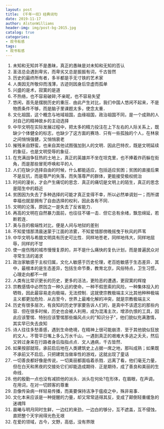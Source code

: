 ```yaml
---
layout: post
title: 《千年一叹》经典词句
date: 2019-11-17
author: AlstonWilliams
header-img: img/post-bg-2015.jpg
catalog: true
categories:
- 观书有感
tags:
- 观书有感
---
```


1. 未知和无知并不是愚昧，真正的愚昧是对未知和无知的否认
2. 圣洁总会遇到卑劣，而卑劣又总是振振有词，千古皆然
3. 历史的最终所有者，多半都是手无寸铁的艺术家
4. 人类因无所敬仰而浅薄，古迹则因身后空虚而孤单
5. 兴盛的是术，寂寞的是道
6. 不热络，也不容易破碎;不亲昵，也不容易失望
7. 悠闲，首先是摆脱历史的重压．由此产生对比，我们中国人悠闲不起来，不是物质条件不够，而是脑子里课题太多，使念太重．
8. 文化祖国，这个概念与地域祖国，血缘祖国，政治祖国不同，是一个成熟的人对自己的精神故乡的主动选择
9. 中华文明在实际发展过程中，把太多的精力投注在上下左右的人际关系上，既缺少个体健全的标志，也缺少了这方面的赛场．只有一些孤独的个人，在林泉之间悄悄强健，又悄悄衰老
10. 摧残来自野蛮，也来自其他试图强加到人的文明．因此巴特农，既是文明延续的象征，也是文明受辱的象征．
11. 在充满战争狂热的土地上，真正的英雄并不坐在坦克里，也不捧着炸药躲在街角，而是那些冒死呼唤和平的人
12. 人们在缺少选择自由的时候，什么都能适应，包括适应贫困；贫困的直接后果不是反抗，而是尊严的失落，而失落尊严的群体，更能接受极权统治
13. 时间的漫长，才会产生痛切的思念．真正的痛切是文明上的陌生，真正的思念是陌生中的趋近
14. 贫困因为失去了多种选择的可能才真正变得不幸，所以必然单调划一；而所谓幸福也就是拥有了自由选择的权利，因此各有不同．
15. 文明的沦落，原因之一是失去了反省能力．
16. 再高的文明在自然暴力面前，也往往不堪一击．但它总有余绪，飘忽绵延，若断若连．
17. 美与丑的极端性对比，便是人间与地狱的差别
18. 不知爱惜那清晨迷蒙于江面的浓雾，不知爱惜那傍晚摇曳于秋风的芦苇
19. 中华文明与希腊文明具有历史可比性．同样地苍老，同样地伟大，同样地屈辱，同样的不甘
20. 使一座伤残的城市慢慢复原的，并不是什么痛快的复仇计划，而是普遍民众对寻常生活的渴求
21. 政治家敏感于主权归属，文化人敏感于历史伦理，老百姓敏感于生态差异．其中，最根本的是生态差异，包括生命节奏，教育北京，风俗特点，卫生习惯，心理走向都不一样
22. 人类有比常识更长的历史，更多的活法，更险恶的遭遇，更寂寞的辉煌
23. 宗教感情中必然包含一种久远的使命，一种不假思索的风险，一种集体投入的牺牲，因此最容易走向极端，无法控制．这就使宗教极端主义比其他种种极端主义都更加危险．从古至今，世界上最难化解的冲突，就是宗教极端主义
24. 历史有很多层次，有良知的历史学家要告诉人们的，是真中不该遗忘的那些内容．但在很多时候，历史也会被人利用，成为混淆主次，增添仇恨的工具，因此应该警惕．特别应该警惕那些煽风点火的"知识分子"，他们貌似充满激情，其实早已失去良知
25. 诗人往往多愁善感，遇到生命绝境，在精神上很可能崩溃．至于其他貌似狂放的文人，不管平日嘴上多么万水千山，一遇到真正的艰难大多逃之夭夭，然后又转过身来在行路者身后指指点点．文人通病，千古皆然．
26. 如果按部就班，承前启后地在人类建筑史上占据一席之地，那叫成熟；如果既不承前又不启后，只把建筑当做率性的游戏，这就出现了童话
27. 一切善良都好像是传说，一切美丽都面临着杀戮．远离了看，他们毫无力量，但在白天和黑夜的交接处它们却能造成期待．正是期待，成了善良和美丽的生命线．
28. 他的殷勤一点也没有减损他的派头．派头在何处?在形体，在眉眼，在声调，在用词，在对一切顾客的尊重
29. 丑像传染病一样轻易传播，而美要保持洁净于瘟疫之中，殊非易事．
30. 文化本来应该是一种提醒的力量，却又常常适得其反，变成了颠倒轻重缓急的迷魂阵
31. 晨曦与明月同时生鲜，一边红的来劲，一边白的够分，互不遮盖，互不侵蚀，直把整个天宇闹得光色无垠
32. 在爱的领域，古今，文野，高低，没有界限
